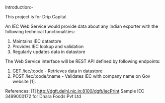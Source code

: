 Introduction:- 

This project is for Drip Capital. 

An IEC Web Service would provide data about any Indian exporter with the following technical
functionalities:

1. Maintains IEC datastore
2. Provides IEC lookup and validation
3. Regularly updates data in datastore

The Web Service interface will be REST API defined by following endpoints:

1. GET /iec/:code - Retrieves data in datastore
2. POST /iec/:code/:name - Validates IEC with company name on Gov website [1].


References:
[1] http://dgft.delhi.nic.in:8100/dgft/IecPrint
Sample IEC 3499000172 for Dhara Foods Pvt Ltd